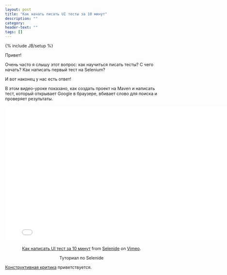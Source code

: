```yaml
---
layout: post
title: "Как начать писать UI тесты за 10 минут"
description: ""
category:
header-text: ""
tags: []
---
```

{% include JB/setup %}

Привет!

Очень часто я слышу этот вопрос: как научиться писать тесты? С чего начать? Как написать первый тест на Selenium?

И вот наконец у нас есть ответ! 

В этом видео-уроке показано, как создать проект на Maven и написать тест, который открывает Google в браузере, вбивает слово для поиска и проверяет результаты.

<center>
<iframe src="//player.vimeo.com/video/106867878" width="800" height="450" frameborder="0" webkitallowfullscreen mozallowfullscreen allowfullscreen></iframe> <p><a href="http://vimeo.com/106867878">Как написать UI тест за 10 минут</a> from <a href="http://vimeo.com/user20427140">Selenide</a> on <a href="https://vimeo.com">Vimeo</a>.</p> <p>Туториал по Selenide</p>
</center>


<a href="/users.html#contact">Конструктивная критика</a> приветствуется. 


<br />
